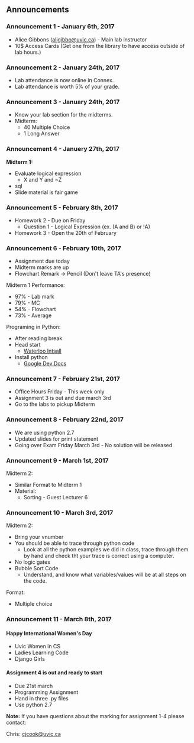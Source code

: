 ## Announcements

### Announcement 1 - January 6th, 2017
 
*   Alice Gibbons (aligibbo@uvic.ca) - Main lab instructor
*   10$ Access Cards (Get one from the library to have access outside of lab hours.)


### Announcement 2 - January 24th, 2017

*   Lab attendance is now online in Connex.
*   Lab attendance is worth 5% of your grade.

### Announcement 3 - January 24th, 2017 

*   Know your lab section for the midterms.
*   Midterm:
    *   40 Multiple Choice
    *   1 Long Answer

### Announcement 4 - Januery 27th, 2017

**Midterm 1:**

* Evaluate logical expression
    * X and Y and ~Z
* sql
* Slide material is fair game

### Announcement 5 - February 8th, 2017

* Homework 2 - Due on Friday
    * Question 1 - Logical Expression (ex. (A and B) or !A) 
* Homework 3 - Open the 20th of February

### Announcement 6 - February 10th, 2017

* Assignment due today
* Midterm marks are up
* Flowchart Remark -> Pencil (Don't leave TA's presence)

Midterm 1 Performance:

* 97% - Lab mark
* 79% - MC
* 54% - Flowchart
* 73% - Average

Programing in Python:

* After reading break
* Head start
    * [Waterloo Intsall](cscircles.cemc.uwaterloo.ca)
* Install python
    * [Google Dev Docs](developers.google.com/edu/python/set-up)

### Announcement 7 - February 21st, 2017

* Office Hours Friday - This week only
* Assignment 3 is out and due march 3rd
* Go to the labs to pickup Midterm

### Announcement 8 - February 22nd, 2017

* We are using python 2.7 
* Updated slides for print statement
* Going over Exam Friday March 3rd - No solution will be released


### Announcement 9 - March 1st, 2017

Midterm 2: 

* Similar Format to Midterm 1 
* Material: 
    * Sorting - Guest Lecturer 6

### Announcement 10 - March 3rd, 2017

Midterm 2:

* Bring your vnumber
* You should be able to trace through python code
    * Look at all the python examples we did in class, trace through them by hand and check tht your trace is correct using a computer.
* No logic gates
* Bubble Sort Code
    * Understand, and know what variables/values will be at all steps on the code.

Format: 

* Multiple choice 

### Announcement 11 - March 8th, 2017

#### Happy International Women's Day

* Uvic Women in CS
* Ladies Learning Code
* Django Girls

#### Assignment 4 is out and ready to start

* Due 21st march
* Programming Assignment
* Hand in three .py files
* Use python 2.7


**Note:** If you have questions about the marking for assignment 1-4 please contact:

Chris: cjcook@uvic.ca
